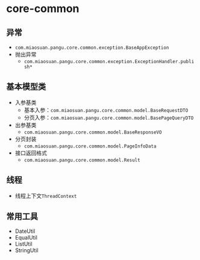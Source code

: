 # core-common



## 异常

- `com.miaosuan.pangu.core.common.exception.BaseAppException`
- 抛出异常
  - `com.miaosuan.pangu.core.common.exception.ExceptionHandler.publish*`

## 基本模型类

- 入参基类
  - 基本入参：`com.miaosuan.pangu.core.common.model.BaseRequestDTO`
  - 分页入参：`com.miaosuan.pangu.core.common.model.BasePageQueryDTO`
- 出参基类
  - `com.miaosuan.pangu.core.common.model.BaseResponseVO`
- 分页封装
  - `com.miaosuan.pangu.core.common.model.PageInfoData`
- 接口返回格式
  - `com.miaosuan.pangu.core.common.model.Result`

## 线程

- 线程上下文`ThreadContext`

## 常用工具

- DateUtil
- EqualUtil
- ListUtil
- StringUtil